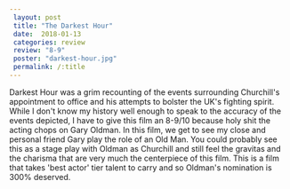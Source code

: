 ```yaml
---
 layout: post
 title: "The Darkest Hour"
 date:  2018-01-13
 categories: review 
 review: "8-9"
 poster: "darkest-hour.jpg"
 permalink: /:title
---
```



Darkest Hour was a grim recounting of the events surrounding Churchill's appointment to office and his attempts to bolster the UK's fighting spirit. While I don't know my history well enough to speak to the accuracy of the events depicted, I have to give this film an 8-9/10 because holy shit the acting chops on Gary Oldman. In this film, we get to see my close and personal friend Gary play the role of an Old Man. You could probably see this as a stage play with Oldman as Churchill and still feel the gravitas and the charisma that are very much the centerpiece of this film. This is a film that takes 'best actor' tier talent to carry and so Oldman's nomination is 300% deserved.